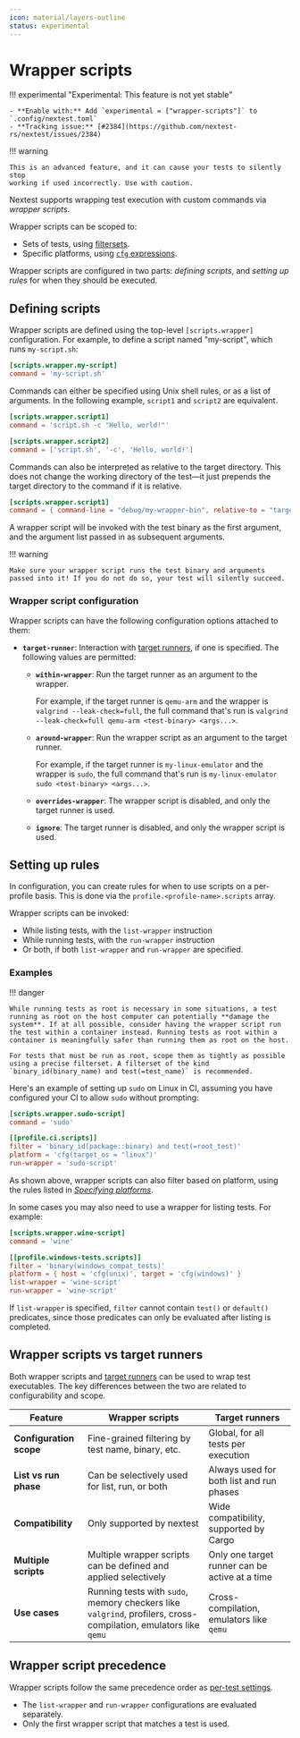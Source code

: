 ```yaml
---
icon: material/layers-outline
status: experimental
---
```


# Wrapper scripts

<!-- md:version 0.9.98 -->

!!! experimental "Experimental: This feature is not yet stable"

    - **Enable with:** Add `experimental = ["wrapper-scripts"]` to `.config/nextest.toml`
    - **Tracking issue:** [#2384](https://github.com/nextest-rs/nextest/issues/2384)

!!! warning

    This is an advanced feature, and it can cause your tests to silently stop
    working if used incorrectly. Use with caution.

Nextest supports wrapping test execution with custom commands via _wrapper scripts_.

Wrapper scripts can be scoped to:

* Sets of tests, using [filtersets](../filtersets/index.md).
* Specific platforms, using [`cfg` expressions](../configuration/specifying-platforms.md).

Wrapper scripts are configured in two parts: _defining scripts_, and _setting up rules_ for when they should be executed.

## Defining scripts

Wrapper scripts are defined using the top-level `[scripts.wrapper]` configuration. For example, to define a script named "my-script", which runs `my-script.sh`:

```toml title="Wrapper script definition in <code>.config/nextest.toml</code>"
[scripts.wrapper.my-script]
command = 'my-script.sh'
```

Commands can either be specified using Unix shell rules, or as a list of arguments. In the following example, `script1` and `script2` are equivalent.

```toml
[scripts.wrapper.script1]
command = 'script.sh -c "Hello, world!"'

[scripts.wrapper.script2]
command = ['script.sh', '-c', 'Hello, world!']
```

Commands can also be interpreted as relative to the target directory. This does not change the working directory of the test—it just prepends the target directory to the command if it is relative.

```toml
[scripts.wrapper.script1]
command = { command-line = "debug/my-wrapper-bin", relative-to = "target" }
```

A wrapper script will be invoked with the test binary as the first argument, and the argument list passed in as subsequent arguments.

!!! warning

    Make sure your wrapper script runs the test binary and arguments passed into it! If you do not do so, your test will silently succeed.

### Wrapper script configuration

Wrapper scripts can have the following configuration options attached to them:

- **`target-runner`**: Interaction with [target runners](../features/target-runners.md), if one is specified. The following values are permitted:

  - **`within-wrapper`**: Run the target runner as an argument to the wrapper.

    For example, if the target runner is `qemu-arm` and the wrapper is `valgrind --leak-check=full`, the full command that's run is `valgrind --leak-check=full qemu-arm <test-binary> <args...>`.

  - **`around-wrapper`**: Run the wrapper script as an argument to the target runner.

    For example, if the target runner is `my-linux-emulator` and the wrapper is `sudo`, the full command that's run is `my-linux-emulator sudo <test-binary> <args...>`.

  - **`overrides-wrapper`**: The wrapper script is disabled, and only the target runner is used.

  - **`ignore`**: The target runner is disabled, and only the wrapper script is used.

## Setting up rules

In configuration, you can create rules for when to use scripts on a per-profile basis. This is done via the `profile.<profile-name>.scripts` array.

Wrapper scripts can be invoked:

* While listing tests, with the `list-wrapper` instruction
* While running tests, with the `run-wrapper` instruction
* Or both, if both `list-wrapper` and `run-wrapper` are specified.

### Examples

!!! danger

    While running tests as root is necessary in some situations, a test running as root on the host computer can potentially **damage the system**. If at all possible, consider having the wrapper script run the test within a container instead. Running tests as root within a container is meaningfully safer than running them as root on the host.

    For tests that must be run as root, scope them as tightly as possible using a precise filterset. A filterset of the kind `binary_id(binary_name) and test(=test_name)` is recommended.

Here's an example of setting up `sudo` on Linux in CI, assuming you have configured your CI to allow `sudo` without prompting:

```toml title="Basic rules"
[scripts.wrapper.sudo-script]
command = 'sudo'

[[profile.ci.scripts]]
filter = 'binary_id(package::binary) and test(=root_test)'
platform = 'cfg(target_os = "linux")'
run-wrapper = 'sudo-script'
```

As shown above, wrapper scripts can also filter based on platform, using the rules listed in [_Specifying platforms_](specifying-platforms.md).

In some cases you may also need to use a wrapper for listing tests. For example:

```toml title="Using a wrapper for both listing and running tests"
[scripts.wrapper.wine-script]
command = 'wine'

[[profile.windows-tests.scripts]]
filter = 'binary(windows_compat_tests)'
platform = { host = 'cfg(unix)', target = 'cfg(windows)' }
list-wrapper = 'wine-script'
run-wrapper = 'wine-script'
```

If `list-wrapper` is specified, `filter` cannot contain `test()` or `default()` predicates, since those predicates can only be evaluated after listing is completed.

## Wrapper scripts vs target runners

Both wrapper scripts and [target runners](../features/target-runners.md) can be used to wrap test executables. The key differences between the two are related to configurability and scope.

| Feature                 | Wrapper scripts                                                                                                 | Target runners                                 |
| ----------------------- | --------------------------------------------------------------------------------------------------------------- | ---------------------------------------------- |
| **Configuration scope** | Fine-grained filtering by test name, binary, etc.                                                               | Global, for all tests per execution            |
| **List vs run phase**   | Can be selectively used for list, run, or both                                                                  | Always used for both list and run phases       |
| **Compatibility**       | Only supported by nextest                                                                                       | Wide compatibility, supported by Cargo         |
| **Multiple scripts**    | Multiple wrapper scripts can be defined and applied selectively                                                 | Only one target runner can be active at a time |
| **Use cases**           | Running tests with `sudo`, memory checkers like `valgrind`, profilers, cross-compilation, emulators like `qemu` | Cross-compilation, emulators like `qemu`       |

## Wrapper script precedence

Wrapper scripts follow the same precedence order as [per-test settings](per-test-overrides.md#override-precedence).

* The `list-wrapper` and `run-wrapper` configurations are evaluated separately.
* Only the first wrapper script that matches a test is used.
